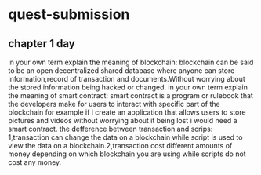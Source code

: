 # quest-submission
## chapter 1 day 
in your own term explain the meaning of blockchain: blockchain can be said to be an open decentralized shared database where anyone can store information,record of transaction and documents.Without worrying about the stored information being hacked or changed.
in your own term explain the meaning of smart contract: smart contract is a program or rulebook that the developers make for users to interact with specific part of the blockchain for example if i create an application that allows users to store pictures and videos without worrying about it being lost i would need a smart contract.
the defference between transaction and scrips: 1,transaction can change the data on a blockchain while script is used to view the data on a blockchain.2,transaction cost different amounts of money depending on which blockchain you are using while scripts do not cost any money.
